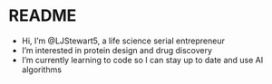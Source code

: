 # README
- Hi, I’m @LJStewart5, a life science serial entrepreneur
- I’m interested in protein design and drug discovery
- I’m currently learning to code so I can stay up to date and use AI algorithms

<!---
LJStewart5/LJStewart5 is a ✨ special ✨ repository because its `README.md` (this file) appears on your GitHub profile.
You can click the Preview link to take a look at your changes.
--->
